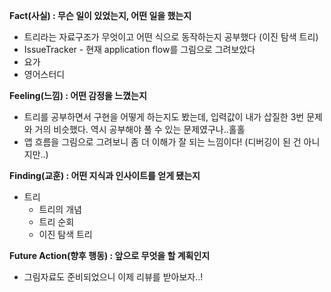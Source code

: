 **Fact(사실) : 무슨 일이 있었는지, 어떤 일을 했는지**

-   트리라는 자료구조가 무엇이고 어떤 식으로 동작하는지 공부했다 (이진 탐색 트리)
-   IssueTracker - 현재 application flow를 그림으로 그려보았다
-   요가
-   영어스터디

**Feeling(느낌) : 어떤 감정을 느꼈는지**

-   트리를 공부하면서 구현을 어떻게 하는지도 봤는데, 입력값이 내가 삽질한 3번 문제와 거의 비슷했다. 역시 공부해야 풀 수 있는 문제였구나..홀홀
-   앱 흐름을 그림으로 그려보니 좀 더 이해가 잘 되는 느낌이다! (디버깅이 된 건 아니지만..)

**Finding(교훈) : 어떤 지식과 인사이트를 얻게 됐는지**

-   트리
    -   트리의 개념
    -   트리 순회
    -   이진 탐색 트리

**Future Action(향후 행동) : 앞으로 무엇을 할 계획인지**

-   그림자료도 준비되었으니 이제 리뷰를 받아보자..!